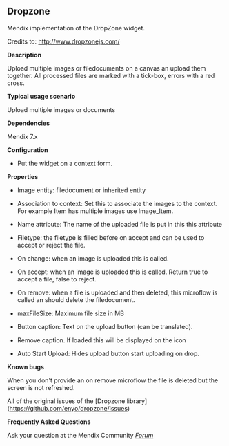 **Dropzone**
--------------

Mendix implementation of the DropZone widget.

Credits to: http://www.dropzonejs.com/
 
**Description**

 Upload multiple images or filedocuments on a canvas an upload them together. All processed files are marked with a tick-box, errors with a red cross.

**Typical usage scenario**

 Upload multiple images or documents

**Dependencies**

 Mendix 7.x

**Configuration**

 -   Put the widget on a context form.

**Properties**
 
-   Image entity: filedocument or inherited entity

-   Association to context: Set this to associate the images to the context. For example Item has multiple images use Image\_Item.

-   Name attribute: The name of the uploaded file is put in this this attribute

-   Filetype: the filetype is filled before on accept and can be used to accept or reject the file.

-   On change: when an image is uploaded this is called.

-   On accept: when an image is uploaded this is called. Return true to accept a file, false to reject.

-   On remove: when a file is uploaded and then deleted, this microflow is called an should delete the filedocument.

-   maxFileSize: Maximum file size in MB

-   Button caption: Text on the upload button (can be translated).

-   Remove caption. If loaded this will be displayed on the icon

-   Auto Start Upload: Hides upload button start uploading on drop.


**Known bugs**

 When you don't provide an on remove microflow the file is deleted but the screen is not refreshed.

 All of the original issues of the [Dropzone library] (https://github.com/enyo/dropzone/issues)
 

**Frequently Asked Questions**

 Ask your question at the Mendix Community [*Forum*](https://mxforum.mendix.com/)
